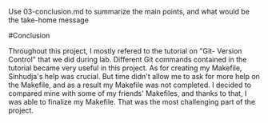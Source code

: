 Use 03-conclusion.md to summarize the main points, and what would be the take-home message

#Conclusion 

Throughout this project, I mostly refered to the tutorial on "Git- Version Control" that we did during lab. Different Git commands contained in the tutorial became very useful in this project. As for creating my Makefile, Sinhudja's help was crucial. But time didn't allow me to ask for more help on the Makefile, and as a result my Makefile was not completed. I decided to compared mine with some of my friends' Makefiles, and thanks to that, I was able to finalize my Makefile. That was the most challenging part of the project.   